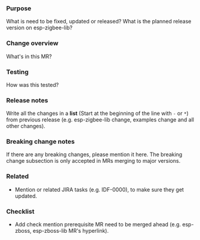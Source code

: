### Purpose
What is need to be fixed, updated or released? What is the planned release version on esp-zigbee-lib?

### Change overview
What's in this MR?

### Testing
How was this tested?

### Release notes
Write all the changes in a **list** (Start at the beginning of the line with `-` or `*`) from previous release (e.g. esp-zigbee-lib change, examples change and all other changes).

### Breaking change notes
If there are any breaking changes, please mention it here. The breaking change subsection is only accepted in MRs merging to major versions.

### Related

* Mention or related JIRA tasks (e.g. IDF-0000), to make sure they get updated.

### Checklist

* Add check mention prerequisite MR need to be merged ahead (e.g. esp-zboss, esp-zboss-lib MR's hyperlink).
